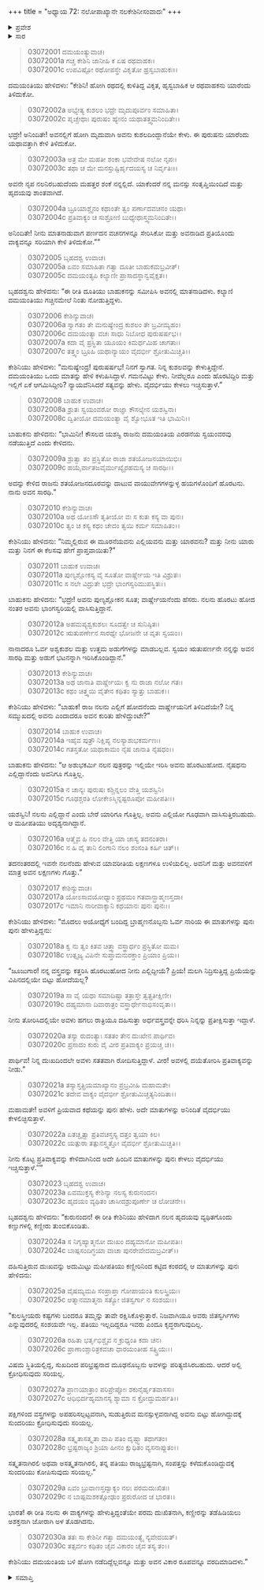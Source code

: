 +++
title = "ಅಧ್ಯಾಯ 72: ನಲೋಪಾಖ್ಯಾನೇ ನಲಕೇಶಿನೀಸಂವಾದಃ"
+++

<details><summary>ಪ್ರವೇಶ</summary>


।।   ಓಂ ಓಂ ನಮೋ ನಾರಾಯಣಾಯ।।   ಶ್ರೀ ವೇದವ್ಯಾಸಾಯ ನಮಃ ।।

ಶ್ರೀ ಕೃಷ್ಣದ್ವೈಪಾಯನ ವೇದವ್ಯಾಸ ವಿರಚಿತ  

**ಶ್ರೀ ಮಹಾಭಾರತ**

**ಆರಣ್ಯಕ ಪರ್ವ**

**ಇಂದ್ರಲೋಕಾಭಿಗಮನ ಪರ್ವ**

**ಅಧ್ಯಾಯ 72**

</details>


<details><summary>ಸಾರ</summary>

ದೂತಿ ಕೇಶಿನಿಯು ಬಾಹುಕನಲ್ಲಿಗೆ ಹೋಗಿ ವಿಚಾರಿಸಿದ್ದುದು (1-22). ದುಃಖಿತನಾದ ಬಾಹುಕನು ದಮಯಂತಿಗೆ ಸಂದೇಶವನ್ನು ಕಳುಹಿಸುವುದು (23-30).

</details>


> 03072001 ದಮಯಂತ್ಯುವಾಚ।  
03072001a ಗಚ್ಚ ಕೇಶಿನಿ ಜಾನೀಹಿ ಕ ಏಷ ರಥವಾಹಕಃ।   
03072001c ಉಪವಿಷ್ಟೋ ರಥೋಪಸ್ಥೇ ವಿಕೃತೋ ಹ್ರಸ್ವಬಾಹುಕಃ।।

ದಮಯಂತಿಯು ಹೇಳಿದಳು: “ಕೇಶಿನಿ! ಹೋಗಿ ರಥದಲ್ಲಿ ಕುಳಿತಿದ್ದ ವಿಕೃತ, ಹೃಸ್ವಬಾಹಿಕ ಆ ರಥವಾಹಕನು ಯಾರೆಂದು ತಿಳಿದುಕೋ.

> 03072002a ಅಭ್ಯೇತ್ಯ ಕುಶಲಂ ಭದ್ರೇ ಮೃದುಪೂರ್ವಂ ಸಮಾಹಿತಾ।  
03072002c ಪೃಚ್ಚೇಥಾಃ ಪುರುಷಂ ಹ್ಯೇನಂ ಯಥಾತತ್ತ್ವಮನಿಂದಿತೇ।।

ಭದ್ರೇ! ಅನಿಂದಿತೇ! ಅವನಲ್ಲಿಗೆ ಹೋಗಿ ಮೃದುವಾಗಿ ಅವನು ಕುಶಲದಿಂದ್ದಾನೆಯೇ ಕೇಳು. ಈ ಪುರುಷನು ಯಾರೆಂದು ಯಥಾವತ್ತಾಗಿ ಕೇಳಿ ತಿಳಿದುಕೋ.

> 03072003a ಅತ್ರ ಮೇ ಮಹತೀ ಶಂಕಾ ಭವೇದೇಷ ನಲೋ ನೃಪಃ।  
03072003c ತಥಾ ಚ ಮೇ ಮನಸ್ತುಷ್ಟಿರ್ಹೃದಯಸ್ಯ ಚ ನಿರ್ವೃತಿಃ।।

ಅವನೇ ನೃಪ ನಲನಿರಬಹುದೆಂದು ಮಹತ್ತರ ಶಂಕೆ ನನ್ನಲ್ಲಿದೆ. ಯಾಕೆಂದರೆ ನನ್ನ ಮನಸ್ಸು ಸಂತೃಪ್ತಿಯಿಂದಿದೆ ಮತ್ತು ಹೃದಯವು ಶಾಂತವಾಗಿದೆ.

> 03072004a ಬ್ರೂಯಾಶ್ಚೈನಂ ಕಥಾಂತೇ ತ್ವಂ ಪರ್ಣಾದವಚನಂ ಯಥಾ।  
03072004c ಪ್ರತಿವಾಕ್ಯಂ ಚ ಸುಶ್ರೋಣಿ ಬುಧ್ಯೇಥಾಸ್ತ್ವಮನಿಂದಿತೇ।।

ಅನಿಂದಿತೇ! ನೀನು ಮಾತನಾಡುವಾಗ ಪರ್ಣದನ ವಚನಗಳನ್ನೂ ಸೇರಿಸಿಕೋ ಮತ್ತು ಅವನಾಡಿದ ಪ್ರತಿಯೊಂದು ವಾಕ್ಯವನ್ನೂ ಸರಿಯಾಗಿ ಕೇಳಿ ತಿಳಿದುಕೋ.””

> 03072005 ಬೃಹದಶ್ವ ಉವಾಚ।  
03072005a ಏವಂ ಸಮಾಹಿತಾ ಗತ್ವಾ ದೂತೀ ಬಾಹುಕಮಬ್ರವೀತ್।  
03072005c ದಮಯಂತ್ಯಪಿ ಕಲ್ಯಾಣೀ ಪ್ರಾಸಾದಸ್ಥಾನ್ವವೈಕ್ಷತ।।

ಬೃಹದಶ್ವನು ಹೇಳಿದನು: “ಈ ರೀತಿ ದೂತಿಯು ಬಾಹುಕನನ್ನು ಸಮೀಪಿಸಿ ಅವನಲ್ಲಿ ಮಾತನಾಡಿದಳು. ಕಲ್ಯಾಣಿ ದಮಯಂತಿಯು ಗಚ್ಚಿನಮೇಲೆ ನಿಂತು ನೋಡುತ್ತಿದ್ದಳು.

> 03072006 ಕೇಶಿನ್ಯುವಾಚ।  
03072006a ಸ್ವಾಗತಂ ತೇ ಮನುಷ್ಯೇಂದ್ರ ಕುಶಲಂ ತೇ ಬ್ರವೀಮ್ಯಹಂ।  
03072006c ದಮಯಂತ್ಯಾ ವಚಃ ಸಾಧು ನಿಬೋಧ ಪುರುಷರ್ಷಭ।।   
03072007a ಕದಾ ವೈ ಪ್ರಸ್ಥಿತಾ ಯೂಯಂ ಕಿಮರ್ಥಮಿಹ ಚಾಗತಾಃ।  
03072007c ತತ್ತ್ವಂ ಬ್ರೂಹಿ ಯಥಾನ್ಯಾಯಂ ವೈದರ್ಭೀ ಶ್ರೋತುಮಿಚ್ಚತಿ।।

ಕೇಶಿನಿಯು ಹೇಳಿದಳು: “ಮನುಷ್ಯೇಂದ್ರ! ಪುರುಷರ್ಷಭ! ನಿನಗೆ ಸ್ವಾಗತ. ನಿನ್ನ ಕುಶಲವನ್ನು ಕೇಳುತ್ತಿದ್ದೇನೆ. ದಮಯಂತಿಯು ಒಂದು ಮಾತನ್ನು ಹೇಳಿ ಕಳುಹಿಸಿದ್ದಾಳೆ. ಗಮನವಿಟ್ಟು ಕೇಳು. ನೀವೆಲ್ಲರೂ ಎಂದು ಹೊರಟಿದ್ದಿರಿ ಮತ್ತು ಇಲ್ಲಿಗೆ ಏಕೆ ಆಗಮಿಸಿದ್ದೀರಿ? ನ್ಯಾಯವೆನಿಸಿದರೆ ಸತ್ಯವನ್ನು ಹೇಳು. ವೈದರ್ಭಿಯು ಕೇಳಲು ಇಚ್ಚಿಸುತ್ತಾಳೆ.”

> 03072008 ಬಾಹುಕ ಉವಾಚ।  
03072008a ಶ್ರುತಃ ಸ್ವಯಂವರೋ ರಾಜ್ಞಾ ಕೌಸಲ್ಯೇನ ಯಶಸ್ವಿನಾ।  
03072008c ದ್ವಿತೀಯೋ ದಮಯಂತ್ಯಾ ವೈ ಶ್ವೋಭೂತ ಇತಿ ಭಾಮಿನಿ।।

ಬಾಹುಕನು ಹೇಳಿದನು: “ಭಾಮಿನೀ! ಕೌಸಲದ ಯಶಸ್ವಿ ರಾಜನು ದಮಯಂತಿಯ ಎರಡನೆಯ ಸ್ವಯಂವರವು ನಡೆಯುತ್ತಿದೆ ಎಂದು ಕೇಳಿದನು.

> 03072009a ಶ್ರುತ್ವಾ ತಂ ಪ್ರಸ್ಥಿತೋ ರಾಜಾ ಶತಯೋಜನಯಾಯಿಭಿಃ।  
03072009c ಹಯೈರ್ವಾತಜವೈರ್ಮುಖ್ಯೈರಹಮಸ್ಯ ಚ ಸಾರಥಿಃ।।

ಅದನ್ನು ಕೇಳಿದ ರಾಜನು ಶತಯೋಜನದೂರವನ್ನು ದಾಟುವ ವಾಯುವೇಗಗಳನ್ನುಳ್ಳ ಹಯಗಳೊಂದಿಗೆ ಹೊರಟನು. ನಾನು ಅವನ ಸಾರಥಿ.”

> 03072010 ಕೇಶಿನ್ಯುವಾಚ।  
03072010a ಅಥ ಯೋಽಸೌ ತೃತೀಯೋ ವಃ ಸ ಕುತಃ ಕಸ್ಯ ವಾ ಪುನಃ।  
03072010c ತ್ವಂ ಚ ಕಸ್ಯ ಕಥಂ ಚೇದಂ ತ್ವಯಿ ಕರ್ಮ ಸಮಾಹಿತಂ।।

ಕೇಶಿನಿಯು ಹೇಳಿದನು: “ನಿಮ್ಮಲ್ಲಿರುವ ಈ ಮೂರನೆಯವನು ಎಲ್ಲಿಯವನು ಮತ್ತು ಯಾರವನು? ಮತ್ತು ನೀನು ಯಾರು ಮತ್ತು ನಿನಗೆ ಈ ಕೆಲಸವು ಹೇಗೆ ಪ್ರಾಪ್ತವಾಯಿತು?”

> 03072011 ಬಾಹುಕ ಉವಾಚ।  
03072011a ಪುಣ್ಯಶ್ಲೋಕಸ್ಯ ವೈ ಸೂತೋ ವಾರ್ಷ್ಣೇಯ ಇತಿ ವಿಶ್ರುತಃ।  
03072011c ಸ ನಲೇ ವಿದ್ರುತೇ ಭದ್ರೇ ಭಾಂಗಸ್ವರಿಮುಪಸ್ಥಿತಃ।।

ಬಾಹುಕನು ಹೇಳಿದನು: “ಭದ್ರೇ! ಅವನು ಪುಣ್ಯಶ್ಲೋಕನ ಸೂತ; ವಾರ್ಷ್ಣೇಯನೆಂದು ಹೆಸರು. ನಲನು ಹೊರಟು ಹೋದ ನಂತರ ಅವನು ಭಾಂಗಸ್ವರಿಯಲ್ಲಿ ವಾಸಿಸುತ್ತಿದ್ದಾನೆ.

> 03072012a ಅಹಮಪ್ಯಶ್ವಕುಶಲಃ ಸೂದತ್ವೇ ಚ ಸುನಿಷ್ಠಿತಃ।  
03072012c ಋತುಪರ್ಣೇನ ಸಾರಥ್ಯೇ ಭೋಜನೇ ಚ ವೃತಃ ಸ್ವಯಂ।।

ನಾನಾದರೂ ಓರ್ವ ಅಶ್ವಕುಶಲ ಮತ್ತು ಉತ್ತಮ ಅಡುಗೆಗಳನ್ನು ಮಾಡಬಲ್ಲವ. ಸ್ವಯಂ ಋತುಪರ್ಣನೇ ನನ್ನನ್ನು ಅವನ ಸಾರಥಿ ಮತ್ತು ಅಡುಗೆ ಭಟನನ್ನಾಗಿ ಇರಿಸಿಕೊಂಡಿದ್ದಾನೆ.”

> 03072013 ಕೇಶಿನ್ಯುವಾಚ।  
03072013a ಅಥ ಜಾನಾತಿ ವಾರ್ಷ್ಣೇಯಃ ಕ್ವ ನು ರಾಜಾ ನಲೋ ಗತಃ।  
03072013c ಕಥಂ ಚಿತ್ತ್ವಯಿ ವೈತೇನ ಕಥಿತಂ ಸ್ಯಾತ್ತು ಬಾಹುಕ।।

ಕೇಶಿನಿಯು ಹೇಳಿದಳು: “ಬಾಹುಕ! ರಾಜ ನಲನು ಎಲ್ಲಿಗೆ ಹೋದನೆಂದು ವಾರ್ಷ್ಣೇಯನಿಗೆ ತಿಳಿದಿದೆಯೇ? ನಿನ್ನ ಸಮ್ಮುಖದಲ್ಲಿ ಅವನು ಎಂದಾದರೂ ಅವನ ಕುರಿತು ಹೇಳಿದ್ದುಂಟೇ?”

> 03072014 ಬಾಹುಕ ಉವಾಚ।  
03072014a ಇಹೈವ ಪುತ್ರೌ ನಿಕ್ಷಿಪ್ಯ ನಲಸ್ಯಾಶುಭಕರ್ಮಣಃ।  
03072014c ಗತಸ್ತತೋ ಯಥಾಕಾಮಂ ನೈಷ ಜಾನಾತಿ ನೈಷಧಂ।।

ಬಾಹುಕನು ಹೇಳಿದನು: “ಆ ಅಶುಭಕರ್ಮಿ ನಲನ ಪುತ್ರರನ್ನು ಇಲ್ಲಿಯೇ ಇರಿಸಿ ಅವನು ಹೊರಟುಹೋದ. ನೈಷಧನು ಎಲ್ಲಿದ್ದಾನೆಂದು ಅವನಿಗೂ ಗೊತ್ತಿಲ್ಲ.

> 03072015a ನ ಚಾನ್ಯಃ ಪುರುಷಃ ಕಶ್ಚಿನ್ನಲಂ ವೇತ್ತಿ ಯಶಸ್ವಿನಿ।  
03072015c ಗೂಢಶ್ಚರತಿ ಲೋಕೇಽಸ್ಮಿನ್ನಷ್ಟರೂಪೋ ಮಹೀಪತಿಃ।।

ಯಶಸ್ವಿನಿ! ನಲನು ಎಲ್ಲಿದ್ದಾನೆ ಎಂದು ಬೇರೆ ಯಾರಿಗೂ ಗೊತ್ತಿಲ್ಲ. ಅವನು ಎಲ್ಲಿಯೋ ಗೂಢವಾಗಿ ವಾಸಿಸುತ್ತಿರಬಹುದು. ಆ ಮಹೀಪತಿಯು ಅದೃಶ್ಯನಾಗಿದ್ದಾನೆ.

> 03072016a ಆತ್ಮೈವ ಹಿ ನಲಂ ವೇತ್ತಿ ಯಾ ಚಾಸ್ಯ ತದನಂತರಾ।  
03072016c ನ ಹಿ ವೈ ತಾನಿ ಲಿಂಗಾನಿ ನಲಂ ಶಂಸಂತಿ ಕರ್ಹಿ ಚಿತ್।।

ತದನಂತರದಲ್ಲಿ ಇವನೇ ನಲನೆಂದು ಹೇಳುವ ಯಾವರೀತಿಯ ಲಕ್ಷಣಗಳೂ ಉಳಿಯಲಿಲ್ಲ. ಅವನಿಗೆ ಮತ್ತು ಅವನವಳಿಗೆ ಮಾತ್ರ ಅವನ ಲಕ್ಷಣಗಳು ಗೊತ್ತು.”

> 03072017 ಕೇಶಿನ್ಯುವಾಚ।  
03072017a ಯೋಽಸಾವಯೋಧ್ಯಾಂ ಪ್ರಥಮಂ ಗತವಾನ್ಬ್ರಾಹ್ಮಣಸ್ತದಾ।  
03072017c ಇಮಾನಿ ನಾರೀವಾಕ್ಯಾನಿ ಕಥಯಾನಃ ಪುನಃ ಪುನಃ।।

ಕೇಶಿನಿಯು ಹೇಳಿದಳು: “ಮೊದಲು ಅಯೋಧ್ಯೆಗೆ ಬಂದಿದ್ದ ಬ್ರಾಹ್ಮಣನೊಬ್ಬನು ಓರ್ವ ನಾರಿಯ ಈ ಮಾತುಗಳನ್ನು ಪುನಃ ಪುನಃ ಹೇಳುತ್ತಿದ್ದನು:

> 03072018a ಕ್ವ ನು ತ್ವಂ ಕಿತವ ಚಿತ್ತ್ವಾ ವಸ್ತ್ರಾರ್ಧಂ ಪ್ರಸ್ಥಿತೋ ಮಮ।  
03072018c ಉತ್ಸೃಜ್ಯ ವಿಪಿನೇ ಸುಪ್ತಾಮನುರಕ್ತಾಂ ಪ್ರಿಯಾಂ ಪ್ರಿಯ।।

“ಜೂಜುಗಾರ! ನನ್ನ ವಸ್ತ್ರವನ್ನು ಕತ್ತರಿಸಿ ಹೊರಟುಹೋದ ನೀನು ಎಲ್ಲಿದ್ದೀಯೆ? ಪ್ರಿಯ! ಮಲಗಿ ನಿದ್ರಿಸುತ್ತಿದ್ದ ಪ್ರಿಯೆಯನ್ನು ವಿಪಿನದಲ್ಲಿಯೇ ಬಿಟ್ಟು ಹೋದೆಯಲ್ಲ?

> 03072019a ಸಾ ವೈ ಯಥಾ ಸಮಾದಿಷ್ಟಾ ತತ್ರಾಸ್ತೇ ತ್ವತ್ಪ್ರತೀಕ್ಷಿಣೀ।  
03072019c ದಹ್ಯಮಾನಾ ದಿವಾರಾತ್ರಂ ವಸ್ತ್ರಾರ್ಧೇನಾಭಿಸಂವೃತಾ।।

ನೀನು ತೋರಿಸಿದಲ್ಲಿಯೇ ಅವಳು ಹಗಲು ರಾತ್ರಿಯೂ ದಹಿಸುತ್ತಾ ಅರ್ಧವಸ್ತ್ರವನ್ನೇ ಧರಿಸಿ ನಿನ್ನನ್ನು ಪ್ರತೀಕ್ಷಿಸುತ್ತಾ ಇದ್ದಾಳೆ.

> 03072020a ತಸ್ಯಾ ರುದಂತ್ಯಾಃ ಸತತಂ ತೇನ ದುಃಖೇನ ಪಾರ್ಥಿವ।   
03072020c ಪ್ರಸಾದಂ ಕುರು ವೈ ವೀರ ಪ್ರತಿವಾಕ್ಯಂ ಪ್ರಯಚ್ಚ ಚ।।

ಪಾರ್ಥಿವ! ನಿನ್ನ ದುಃಖದಿಂದಲೇ ಅವಳು ಸತತವಾಗಿ ರೋದಿಸುತ್ತಿದ್ದಾಳೆ. ವೀರ! ಅವಳಲ್ಲಿ ದಯೆತೋರಿಸಿ ಪ್ರತಿವಾಕ್ಯವನ್ನು ನೀಡು.”

> 03072021a ತಸ್ಯಾಸ್ತತ್ಪ್ರಿಯಮಾಖ್ಯಾನಂ ಪ್ರಬ್ರವೀಹಿ ಮಹಾಮತೇ।  
03072021c ತದೇವ ವಾಕ್ಯಂ ವೈದರ್ಭೀ ಶ್ರೋತುಮಿಚ್ಚತ್ಯನಿಂದಿತಾ।।

ಮಹಾಮತೇ! ಅವಳಿಗೆ ಪ್ರಿಯವಾದ ಕಥೆಯನ್ನು ಪುನಃ ಹೇಳು. ಅದೇ ಮಾತುಗಳನ್ನು ಅನಿಂದಿತೆ ವೈದರ್ಭಿಯು ಕೇಳಲಿಚ್ಛಿಸುತ್ತಾಳೆ.

> 03072022a ಏತಚ್ಛೃತ್ವಾ ಪ್ರತಿವಚಸ್ತಸ್ಯ ದತ್ತಂ ತ್ವಯಾ ಕಿಲ।  
03072022c ಯತ್ಪುರಾ ತತ್ಪುನಸ್ತ್ವತ್ತೋ ವೈದರ್ಭೀ ಶ್ರೋತುಮಿಚ್ಚತಿ।।

ನೀನು ಕೊಟ್ಟ ಪ್ರತಿವಾಕ್ಯವನ್ನು ಕೇಳಿದಾಗಿನಿಂದ ಅದೇ ಹಿಂದಿನ ಮಾತುಗಳನ್ನು ಪುನಃ ಕೇಳಲು ವೈದರ್ಭಿಯು ಇಚ್ಚಿಸುತ್ತಾಳೆ.’’”

> 03072023 ಬೃಹದಶ್ವ ಉವಾಚ।  
03072023a ಏವಮುಕ್ತಸ್ಯ ಕೇಶಿನ್ಯಾ ನಲಸ್ಯ ಕುರುನಂದನ।  
03072023c ಹೃದಯಂ ವ್ಯಥಿತಂ ಚಾಸೀದಶ್ರುಪೂರ್ಣೇ ಚ ಲೋಚನೇ।।

ಬೃಹದಶ್ವನು ಹೇಳಿದನು: “ಕುರುನಂದನ! ಈ ರೀತಿ ಕೇಶಿನಿಯು ಹೇಳಿದಾಗ ನಲನ ಹೃದಯವು ವ್ಯಥಿತಗೊಂದು ಕಣ್ಣುಗಳಲ್ಲಿ ಕಣ್ಣೀರು ತುಂಬಿಕೊಂಡಿತು.

> 03072024a ಸ ನಿಗೃಹ್ಯಾತ್ಮನೋ ದುಃಖಂ ದಹ್ಯಮಾನೋ ಮಹೀಪತಿಃ।  
03072024c ಬಾಷ್ಪಸಂದಿಗ್ಧಯಾ ವಾಚಾ ಪುನರೇವೇದಮಬ್ರವೀತ್।।

ದಹಿಸುತ್ತಿರುವ ದುಃಖವನ್ನು ಅದುಮಿಟ್ಟು ಮಹೀಪತಿಯು ಕಣ್ಣೀರಿನಿಂದ ಕಟ್ಟಿದ ಕಂಠದಲ್ಲಿ ಆ ಮಾತುಗಳನ್ನು ಪುನಃ ಹೇಳಿದನು:

> 03072025a ವೈಷಮ್ಯಮಪಿ ಸಂಪ್ರಾಪ್ತಾ ಗೋಪಾಯಂತಿ ಕುಲಸ್ತ್ರಿಯಃ।   
03072025c ಆತ್ಮಾನಮಾತ್ಮನಾ ಸತ್ಯೋ ಜಿತಸ್ವರ್ಗಾ ನ ಸಂಶಯಃ।।

“ಕುಲಸ್ತ್ರೀಯರು ಕಷ್ಟಗಳು ಬಂದರೂ ತಮ್ಮನ್ನು ತಾವೇ ರಕ್ಷಿಸಿಕೊಳ್ಳುತ್ತಾರೆ. ನಿಜವಾಗಿಯೂ ಅವರು ಜಿತಸ್ವರ್ಗಿಗಳು ಎನ್ನುವುದರಲ್ಲಿ ಸಂಶಯವೇ ಇಲ್ಲ. ಪತಿಯು ಇಲ್ಲದಿದ್ದರೂ ಇವರು ಎಂದೂ ಕೃದ್ಧರಾಗುವುದಿಲ್ಲ.

> 03072026a ರಹಿತಾ ಭರ್ತೃಭಿಶ್ಚೈವ ನ ಕ್ರುಧ್ಯಂತಿ ಕದಾ ಚನ।  
03072026c ಪ್ರಾಣಾಂಶ್ಚಾರಿತ್ರಕವಚಾ ಧಾರಯಂತೀಹ ಸತ್ಸ್ತ್ರಿಯಃ।।

ವಿಷಮ ಸ್ಥಿತಿಯಲ್ಲಿದ್ದ, ಸುಖದಿಂದ ಪರಿಭ್ರಷ್ಟನಾದ ಮೂಢನೊಬ್ಬನು ಅವಳನ್ನು ಪರಿತ್ಯಜಿಸಿರಬಹುದು. ಆದರೆ ಅಲ್ಲಿ ಕ್ರೋಧಿಸುವುದು ಸರಿಯಲ್ಲ.

> 03072027a ಪ್ರಾಣಯಾತ್ರಾಂ ಪರಿಪ್ರೇಪ್ಸೋಃ ಶಕುನೈರ್ಹೃತವಾಸಸಃ।  
03072027c ಆಧಿಭಿರ್ದಹ್ಯಮಾನಸ್ಯ ಶ್ಯಾಮಾ ನ ಕ್ರೋದ್ಧುಮರ್ಹತಿ।।

ಪಕ್ಷಿಗಳಿಂದ ವಸ್ತ್ರಗಳನ್ನು ಅಪಹರಿಸಲ್ಪಟ್ಟವನಾಗಿ, ಸುಡುತ್ತಿರುವ ಮನಸ್ಸುಳ್ಳವನಾಗಿದ್ದ ಅವನು ಬಿಟ್ಟು ಹೋಗಿದ್ದುದಕ್ಕೆ ಸುಂದರಿಯು ಕ್ರೋಧಿಸುವುದು ಸರಿಯಲ್ಲ.

> 03072028a ಸತ್ಕೃತಾಸತ್ಕೃತಾ ವಾಪಿ ಪತಿಂ ದೃಷ್ಟ್ವಾ ತಥಾಗತಂ।   
03072028c ಭ್ರಷ್ಟರಾಜ್ಯಂ ಶ್ರಿಯಾ ಹೀನಂ ಕ್ಷುಧಿತಂ ವ್ಯಸನಾಪ್ಲುತಂ।।

ಸತ್ಕೃತನಾಗಿರಲಿ ಅಥವಾ ಅಸತ್ಕೃತನಾಗಿರಲಿ, ತನ್ನ ಪತಿಯು ರಾಜ್ಯಭ್ರಷ್ಟನಾಗಿ, ಸಂಪತ್ತನ್ನು ಕಳೆದುಕೊಂಡಿದ್ದುದಕ್ಕೆ ಸುಂದರಿಯು ಕೋಪಿಸುವುದು ಸರಿಯಲ್ಲ.”

> 03072029a ಏವಂ ಬ್ರುವಾಣಸ್ತದ್ವಾಕ್ಯಂ ನಲಃ ಪರಮದುಃಖಿತಃ।  
03072029c ನ ಬಾಷ್ಪಮಶಕತ್ಸೋಢುಂ ಪ್ರರುರೋದ ಚ ಭಾರತ।।

ಭಾರತ! ಈ ರೀತಿ ನಲನು ಈ ವಾಕ್ಯಗಳನ್ನು ಹೇಳುತ್ತಿದ್ದಂತೆಯೇ ಪರಮ ದುಃಖಿತನಾಗಿ, ಕಣ್ಣೀರನ್ನು ತಡೆಹಿಡಿಯಲು ಅಶಕ್ತನಾಗಿ ಜೋರಾಗಿ ಅಳ ತೊಡಗಿದನು.

> 03072030a ತತಃ ಸಾ ಕೇಶಿನೀ ಗತ್ವಾ ದಮಯಂತ್ಯೈ ನ್ಯವೇದಯತ್।  
03072030c ತತ್ಸರ್ವಂ ಕಥಿತಂ ಚೈವ ವಿಕಾರಂ ಚೈವ ತಸ್ಯ ತಂ।।

ಕೇಶಿನಿಯು ದಮಯಂತಿಯ ಬಳಿ ಹೋಗಿ ನಡೆದಿದ್ದೆಲ್ಲವನ್ನೂ ಮತ್ತು ಅವನ ವಿಕಾರ ರೂಪವನ್ನೂ ವರದಿಮಾಡಿದಳು.”

<details><summary>ಸಮಾಪ್ತಿ</summary>


ಇತಿ ಶ್ರೀ ಮಹಾಭಾರತೇ ಆರಣ್ಯಕಪರ್ವಣಿ ಇಂದ್ರಲೋಕಾಭಿಗಮನಪರ್ವಣಿ ನಲೋಪಾಖ್ಯಾನೇ ನಲಕೇಶಿನೀಸಂವಾದೇ ದ್ವಿಸಪ್ತತಿತಮೋಽಧ್ಯಾಯಃ।  
ಇದು ಮಹಾಭಾರತದ ಆರಣ್ಯಕಪರ್ವದಲ್ಲಿ ಇಂದ್ರಲೋಕಾಭಿಗಮನಪರ್ವದಲ್ಲಿ ನಲೋಪಾಖ್ಯಾನದಲ್ಲಿ ನಲಕೇಶಿನೀಸಂವಾದ ಎನ್ನುವ ಎಪ್ಪತ್ತೆರಡನೆಯ ಅಧ್ಯಾಯವು.



</details>
